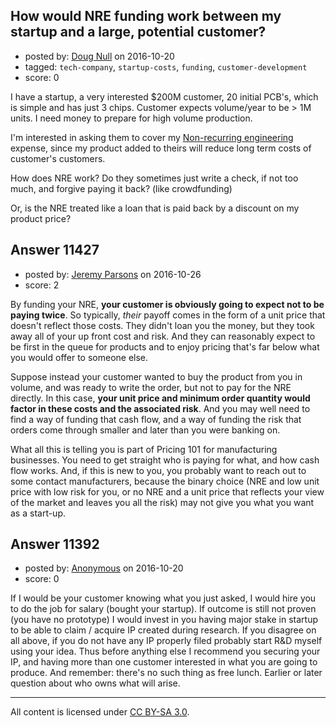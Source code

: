 ## How would NRE funding work between my startup and a large, potential customer?

- posted by: [Doug Null](https://stackexchange.com/users/387639/doug-null) on 2016-10-20
- tagged: `tech-company`, `startup-costs`, `funding`, `customer-development`
- score: 0

I have a startup, a very interested $200M customer, 20 initial PCB's, which is simple and has just 3 chips.  Customer expects volume/year to be > 1M units.
I need money to prepare for high volume production.

I'm interested in asking them to cover my [Non-recurring engineering](https://en.wikipedia.org/wiki/Non-recurring_engineering) expense, since my product added to theirs will reduce long term costs of customer's customers.

How does NRE work?  Do they sometimes just write a check, if not too much, and forgive paying it back?  (like crowdfunding)

Or, is the NRE treated like a loan that is paid back by a discount on my product price?




## Answer 11427

- posted by: [Jeremy Parsons](https://stackexchange.com/users/497810/jeremy-parsons) on 2016-10-26
- score: 2

By funding your NRE, **your customer is obviously going to expect not to be paying twice**. So typically, *their* payoff comes in the form of a unit price that doesn't reflect those costs. They didn't loan you the money, but they took away all of your up front cost and risk. And they can reasonably expect to be first in the queue for products and to enjoy pricing that's far below what you would offer to someone else.

Suppose instead your customer wanted to buy the product from you in volume, and was ready to write the order, but not to pay for the NRE directly. In this case, **your unit price and minimum order quantity would factor in these costs and the associated risk**. And you may well need to find a way of funding that cash flow, and a way of funding the risk that orders come through smaller and later than you were banking on.

What all this is telling you is part of Pricing 101 for manufacturing businesses. You need to get straight who is paying for what, and how cash flow works. And, if this is new to you, you probably want to reach out to some contact manufacturers, because the binary choice (NRE and low unit price with low risk for you, or no NRE and a unit price that reflects your view of the market and leaves you all the risk) may not give you what you want as a start-up.


## Answer 11392

- posted by: [Anonymous](https://stackexchange.com/users/1584111/anonymous) on 2016-10-20
- score: 0

If I would be your customer knowing what you just asked, I would hire you to do the job for salary (bought your startup). If outcome is still not proven (you have no prototype) I would invest in you having major stake in startup to be able to claim / acquire IP created during research. If you disagree on all above, if you do not have any IP properly filed probably start R&D myself using your idea. Thus before anything else I recommend you securing your IP, and having more than one customer interested in what you are going to produce. And remember: there's no such thing as free lunch. Earlier or later question about who owns what will arise.



---

All content is licensed under [CC BY-SA 3.0](https://creativecommons.org/licenses/by-sa/3.0/).
